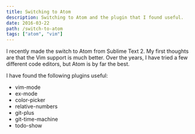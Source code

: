 ```yaml
---
title: Switching to Atom
description: Switching to Atom and the plugin that I found useful.
date: 2016-03-22
path: /switch-to-atom
tags: ["atom", "vim"]
---
```


I recently made the switch to Atom from Sublime Text 2. My first thoughts are that the Vim support is much better. Over the years, I have tried a few different code editors, but Atom is by far the best.

I have found the following plugins useful:

- vim-mode
- ex-mode
- color-picker
- relative-numbers
- git-plus
- git-time-machine
- todo-show
